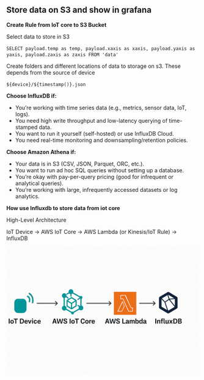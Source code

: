 ## Store data on S3 and show in grafana

 **Create Rule from IoT core to S3 Bucket**

Select data to store in S3
```
SELECT payload.temp as temp, payload.xaxis as xaxis, payload.yaxis as yaxis, payload.zaxis as zaxis FROM 'data'
```

Create folders and different locations of data to  storage on s3. These depends from the source of device

```
${device}/${timestamp()}.json

```

**Choose InfluxDB if:**


- You’re working with time series data (e.g., metrics, sensor data, IoT, logs).
- You need high write throughput and low-latency querying of time-stamped data.
- You want to run it yourself (self-hosted) or use InfluxDB Cloud.
- You need real-time monitoring and downsampling/retention policies.


**Choose Amazon Athena if:**
- Your data is in S3 (CSV, JSON, Parquet, ORC, etc.).
- You want to run ad hoc SQL queries without setting up a database.
- You’re okay with pay-per-query pricing (good for infrequent or analytical queries).
- You’re working with large, infrequently accessed datasets or log analytics.

**How use Influxdb to store data from iot core**

High-Level Architecture

IoT Device → AWS IoT Core → AWS Lambda (or Kinesis/IoT Rule) → InfluxDB

![ ](iot-influx.png)

